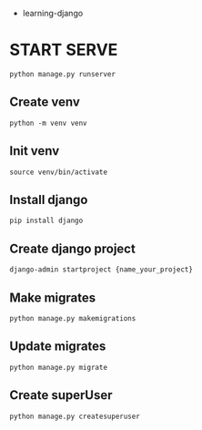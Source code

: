  * learning-django 

 # START SERVE
 ```
 python manage.py runserver
 ```

 ## Create venv
 ```
 python -m venv venv
 ```

 ## Init venv
 ```
 source venv/bin/activate
 ```
 ## Install django
 ```
 pip install django
 ```
 ## Create django project
 ```
 django-admin startproject {name_your_project}
 ```
 ## Make migrates
 ```
 python manage.py makemigrations
 ```
 ## Update migrates
 ```
 python manage.py migrate
 ```
 ## Create superUser
 ```
 python manage.py createsuperuser
 ```



